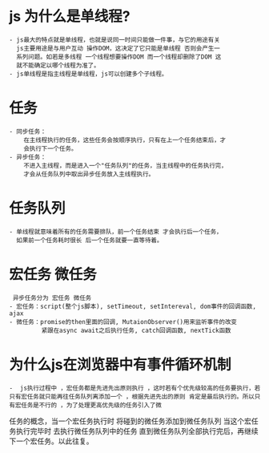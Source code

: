  
 #  js 为什么是单线程?
    - js最大的特点就是单线程，也就是说同一时间只能做一件事，与它的用途有关
      js主要用途是与用户互动 操作DOM，这决定了它只能是单线程 否则会产生一
      系列问题。如若是多线程 一个线程想要操作DOM 而一个线程却删除了DOM 这
      就不能确定以哪个线程为准了。
    - js单线程是指主线程是单线程，js可以创建多个子线程。


# 任务
    - 同步任务：
        在主线程执行的任务，这些任务会按顺序执行，只有在上一个任务结束后，才
        会执行下一个任务。
    - 异步任务：
        不进入主线程，而是进入一个"任务队列"的任务，当主线程中的任务执行完，
        才会从任务队列中取出异步任务放入主线程执行。
      

# 任务队列
    - 单线程就意味着所有的任务需要排队，前一个任务结束 才会执行后一个任务，
      如果前一个任务耗时很长 后一个任务就要一直等待着。


# 宏任务 微任务 
     异步任务分为 宏任务 微任务 
    - 宏任务：script(整个js脚本), setTimeout, setIntereval, dom事件的回调函数, ajax
    - 微任务：promise的then里面的回调, MutaionObserver()用来监听事件的改变 
             紧跟在async await之后执行任务, catch回调函数, nextTick函数

# 为什么js在浏览器中有事件循环机制
    -  js执行过程中 ，宏任务都是先进先出原则执行 ，这时若有个优先级较高的任务要执行，若只有宏任务就只能再往任务队列离添加一个 ，根据先进先出的原则 肯定是最后执行的。所以只有宏任务是不行的 ，为了处理更高优先级的任务引入了微
   任务的概念，当一个宏任务执行时 将碰到的微任务添加到微任务队列 当这个宏任务执行完毕时 去执行微任务队列中的任务 直到微任务队列全部执行完后，再继续下一个宏任务。以此往复。             